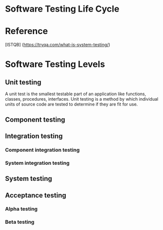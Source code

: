 # Software Testing Life Cycle

# Reference

[ISTQB] (https://tryqa.com/what-is-system-testing/)

# Software Testing Levels

## Unit testing

A unit test is the smallest testable part of an application like functions, classes, procedures, interfaces. Unit testing is a method by which individual units of source code are tested to determine if they are fit for use.


## Component testing

## Integration testing

### Component integration testing

### System integration testing

## System testing

## Acceptance testing

### Alpha testing

### Beta testing